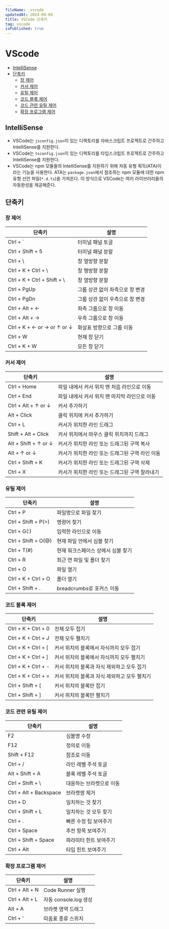 ```yaml
---
fileName: _vscode
updatedAt: 2024-09-09
title: VSCode 단축키
tag: vscode
isPublished: true
---
```


# VScode

- [IntelliSense](#intellisense)
- [단축키](#단축키)
  - [창 제어](#창-제어)
  - [커서 제어](#커서-제어)
  - [유틸 제어](#유틸-제어)
  - [코드 블록 제어](#코드-블록-제어)
  - [코드 관련 유틸 제어](#코드-관련-유틸-제어)
  - [확장 프로그램 제어](#확장-프로그램-제어)

## IntelliSense

- VSCode는 `jsconfig.json`이 있는 디렉토리를 자바스크립트 프로젝트로 간주하고 IntelliSense를 지원한다.
- VSCode는 `tsconfig.json`이 있는 디렉토리를 타입스크립트 프로젝트로 간주하고 IntelliSense를 지원한다.
- VSCode는 npm 모듈들의 IntelliSense를 지원하기 위해 자동 유형 획득(ATA)이라는 기능을 사용한다. ATA는 `package.json`에서 참조하는 npm 모듈에 대한 npm 유형 선언 파일(`*.d.ts`)을 가져온다. 이 방식으로 VSCode는 여러 라이브러리들의 자동완성을 제공해준다.

## 단축키

### 창 제어

| 단축키                       | 설명                            |
| ---------------------------- | ------------------------------- |
| Ctrl + `                     | 터미널 패널 토글                |
| Ctrl + Shift + 5             | 터미널 패널 분할                |
| Ctrl + \                     | 창 열방향 분할                  |
| Ctrl + K + Ctrl + \          | 창 행방향 분할                  |
| Ctrl + K + Ctrl + Shift + \  | 창 열방향 분할                  |
| Ctrl + PgUp                  | 그룹 상관 없이 좌측으로 창 변경 |
| Ctrl + PgDn                  | 그룹 상관 없이 우측으로 창 변경 |
| Ctrl + Alt + ←               | 좌측 그룹으로 창 이동           |
| Ctrl + Alt + →               | 우측 그룹으로 창 이동           |
| Ctrl + K + ← or → or ↑ or ↓  | 화살표 방향으로 그룹 이동       |
| Ctrl + W                     | 현재 창 닫기                    |
| Ctrl + K + W                 | 모든 창 닫기                    |

### 커서 제어

| 단축키               | 설명                                            |
| -------------------- | ----------------------------------------------- |
| Ctrl + Home          | 파일 내에서 커서 위치 맨 처음 라인으로 이동     |
| Ctrl + End           | 파일 내에서 커서 위치 맨 마지막 라인으로 이동   |
| Ctrl + Alt + ↑ or ↓  | 커서 추가하기                                   |
| Alt + Click          | 클릭 위치에 커서 추가하기                       |
| Ctrl + L             | 커서가 위치한 라인 드래그                       |
| Shift + Alt + Click  | 커서 위치에서 마우스 클릭 위치까지 드래그       |
| Alt + Shift + ↑ or ↓ | 커서가 위치한 라인 또는 드래그된 구역 복사      |
| Alt + ↑ or ↓         | 커서가 위치한 라인 또는 드래그된 구역 라인 이동 |
| Ctrl + Shift + K     | 커서가 위치한 라인 또는 드래그된 구역 삭제      |
| Ctrl + X             | 커서가 위치한 라인 또는 드래그된 구역 잘라내기  |

### 유틸 제어

| 단축키              | 설명                               |
| ------------------- | ---------------------------------- |
| Ctrl + P            | 파일명으로 파일 찾기               |
| Ctrl + Shift + P(>) | 명령어 찾기                        |
| Ctrl + G(:)         | 입력한 라인으로 이동               |
| Ctrl + Shift + O(@) | 현재 파일 안에서 심볼 찾기         |
| Ctrl + T(#)         | 현재 워크스페이스 상에서 심볼 찾기 |
| Ctrl + R            | 최근 연 파일 및 폴더 찾기          |
| Ctrl + O            | 파일 열기                          |
| Ctrl + K + Ctrl + O | 폴더 열기                          |
| Ctrl + Shift + .    | breadcrumbs로 포커스 이동          |

### 코드 블록 제어

| 단축키              | 설명                                         |
| ------------------- | -------------------------------------------- |
| Ctrl + K + Ctrl + 0 | 전체 모두 접기                               |
| Ctrl + K + Ctrl + J | 전체 모두 펼치기                             |
| Ctrl + K + Ctrl + [ | 커서 위치의 블록에서 자식까지 모두 접기      |
| Ctrl + K + Ctrl + ] | 커서 위치의 블록에서 자식까지 모두 펼치기    |
| Ctrl + K + Ctrl + - | 커서 위치의 블록과 자식 제외하고 모두 접기   |
| Ctrl + K + Ctrl + = | 커서 위치의 블록과 자식 제외하고 모두 펼치기 |
| Ctrl + Shift + [    | 커서 위치의 블록만 접기                      |
| Ctrl + Shift + ]    | 커서 위치의 블록만 펼치기                    |

### 코드 관련 유틸 제어

| 단축키                 | 설명                     |
| ---------------------- | ------------------------ |
| F2                     | 심볼명 수정              |
| F12                    | 정의로 이동              |
| Shift + F12            | 참조로 이동              |
| Ctrl + /               | 라인 레벨 주석 토글      |
| Alt + Shift + A        | 블록 레벨 주석 토글      |
| Ctrl + Shift + \       | 대응하는 브라켓으로 이동 |
| Ctrl + Alt + Backspace | 브라켓쌍 제거            |
| Ctrl + D               | 일치하는 것 찾기         |
| Ctrl + Shift + L       | 일치하는 것 모두 찾기    |
| Ctrl + .               | 빠른 수정 팁 보여주기    |
| Ctrl + Space           | 추천 항목 보여주기       |
| Ctrl + Shift + Space   | 파라미터 힌트 보여주기   |
| Ctrl + Alt             | 타입 힌트 보여주기       |

### 확장 프로그램 제어

| 단축키         | 설명                  |
| -------------- | --------------------- |
| Ctrl + Alt + N | Code Runner 실행      |
| Ctrl + Alt + L | 자동 console.log 생성 |
| Alt + A        | 브라켓 영역 드래그    |
| Ctrl + '       | 따옴표 종류 스위치    |
